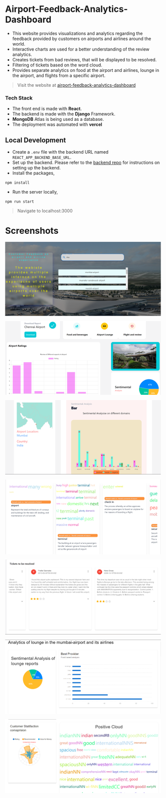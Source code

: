 # Airport-Feedback-Analytics-Dashboard

- This website provides visualizations and analytics regarding the feedback provided by customers on airports and airlines around the world.
- Interactive charts are used for a better understanding of the review analytics.
- Creates tickets from bad reviews, that will be displayed to be resolved.
- Filtering of tickets based on the word cloud.
- Provides separate analytics on food at the airport and airlines, lounge in the airport, and flights from a specific airport.

> Visit the website at [airport-feedback-analytics-dashboard](https://airport-feedback-analytics-website.vercel.app)

### Tech Stack

- The front end is made with **React**.
- The backend is made with the **Django** Framework.
- **MongoDB** Atlas is being used as a database.
- The deployment was automated with **vercel**

## Local Development

- Create a `.env` file with the backend URL named `REACT_APP_BACKEND_BASE_URL`.
- Set up the backend. Please refer to the [backend repo](https://github.com/harisankar01/Airport-Feedback-Analytics-website-Backend) for instructions on setting up the backend.
- Install the packages,

```jsx!
npm install
```

- Run the server locally,

```jsx!
npm run start
```

> Navigate to localhost:3000

# Screenshots

![Home page](./Screenshots/home.png?raw=true "Landing page")

![Analytics page](./Screenshots/sentimental.png?raw=true "Sentimental Analysis")

![Analytics page](./Screenshots/location.png?raw=true "Location Analysis")

![Analytics page](./Screenshots/word_cloud.png?raw=true "Word Cloud Images")

![Analytics page](./Screenshots/tickets.png?raw=true "Tickets")

![Lounge analytics page](./Screenshots/specific.png?raw=true "Specific analytics")

![Lounge analytics page](./Screenshots/arrow.png?raw=true "Specific analytics")
